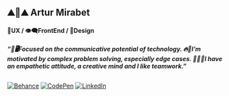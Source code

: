 ## ⛰🗻⛰ Artur Mirabet
#### 🤗UX / 👁‍🗨FrontEnd / 🎨Design
*__“📢🖥Focused on the communicative potential of technology.
🔥🧩I’m motivated by complex problem solving, especially edge cases.
🤜🏼🤛I have an empathetic attitude, a creative mind and I like teamwork.”__*
##
[![Behance](https://img.shields.io/badge/Behance-1769FF?style=for-the-badge&logo=Behance&logoColor=white)](https://www.behance.net/amirabet) [![CodePen](https://img.shields.io/badge/CodePen-000000?style=for-the-badge&logo=CodePen&logoColor=white)](https://codepen.io/amirabet) [![LinkedIn](https://img.shields.io/badge/LinkedIn-0A66C2?style=for-the-badge&logo=LinkedIn&logoColor=white)](https://linkedin.com/in/amirabet) 